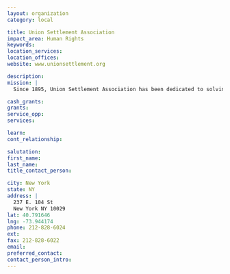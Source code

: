 ```yaml
---
layout: organization
category: local

title: Union Settlement Association
impact_area: Human Rights
keywords: 
location_services: 
location_offices: 
website: www.unionsettlement.org

description: 
mission: |
  Since 1895, Union Settlement Association has been dedicated to solving urban problems in East Harlem. Through education programs and human services, the agency promotes leadership development and fosters economic self-sufficiency to help individuals and families build a stronger community. Operating from 17 locations, Union Settlement annually serves more than 13,000 people of all ages with effective programs in education, childcare, counseling, senior services, nutrition, the arts, job training and economic development. Union Settlement is a large local employer with a staff of 800 people. 

cash_grants: 
grants: 
service_opp: 
services: 

learn: 
cont_relationship: 

salutation: 
first_name: 
last_name: 
title_contact_person: 

city: New York
state: NY
address: |
  237 E. 104 St  
  New York NY 10029
lat: 40.791646
lng: -73.944174
phone: 212-828-6024
ext: 
fax: 212-828-6022
email: 
preferred_contact: 
contact_person_intro: 
---
```

